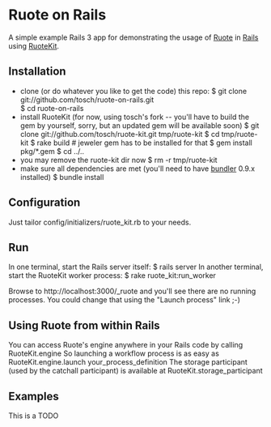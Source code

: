 Ruote on Rails
==============

A simple example Rails 3 app for demonstrating the usage of
[Ruote](http://ruote.rubyforge.org) in [Rails](http://rubyonrails.org) using
[RuoteKit](http://github.com/kennethkalmer/ruote-kit).


Installation
------------

*   clone (or do whatever you like to get the code) this repo:
        $ git clone git://github.com/tosch/ruote-on-rails.git  
        $ cd ruote-on-rails
*   install RuoteKit (for now, using tosch's fork -- you'll have to build the
    gem by yourself, sorry, but an updated gem will be available soon)
        $ git clone git://github.com/tosch/ruote-kit.git tmp/ruote-kit
        $ cd tmp/ruote-kit
        $ rake build       # jeweler gem has to be installed for that
        $ gem install pkg/*.gem
        $ cd ../..
*   you may remove the ruote-kit dir now
        $ rm -r tmp/ruote-kit
*   make sure all dependencies are met (you'll need to have
    [bundler](http://github.com/carlhuda/bundler) 0.9.x installed)
        $ bundle install


Configuration
-------------

Just tailor config/initializers/ruote_kit.rb to your needs.


Run
---

In one terminal, start the Rails server itself:
    $ rails server
In another terminal, start the RuoteKit worker process:
    $ rake ruote_kit:run_worker

Browse to http://localhost:3000/_ruote and you'll see there are no running
processes. You could change that using the "Launch process" link ;-)


Using Ruote from within Rails
-----------------------------

You can access Ruote's engine anywhere in your Rails code by calling
    RuoteKit.engine
So launching a workflow process is as easy as
    RuoteKit.engine.launch your_process_definition
The storage participant (used by the catchall participant) is available at
    RuoteKit.storage_participant


Examples
--------

This is a TODO